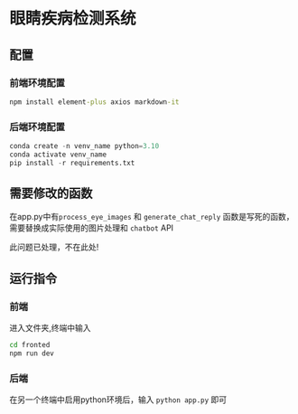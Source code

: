 # 眼睛疾病检测系统

## 配置

### 前端环境配置

```cmd
npm install element-plus axios markdown-it
```

### 后端环境配置

```python
conda create -n venv_name python=3.10
conda activate venv_name
pip install -r requirements.txt
```

## 需要修改的函数

在app.py中有`process_eye_images` 和 `generate_chat_reply` 函数是写死的函数，需要替换成实际使用的图片处理和 `chatbot` API

此问题已处理，不在此处!

## 运行指令

### 前端

进入文件夹,终端中输入

```cmd
cd fronted
npm run dev
```

### 后端

在另一个终端中启用python环境后，输入 `python app.py` 即可
